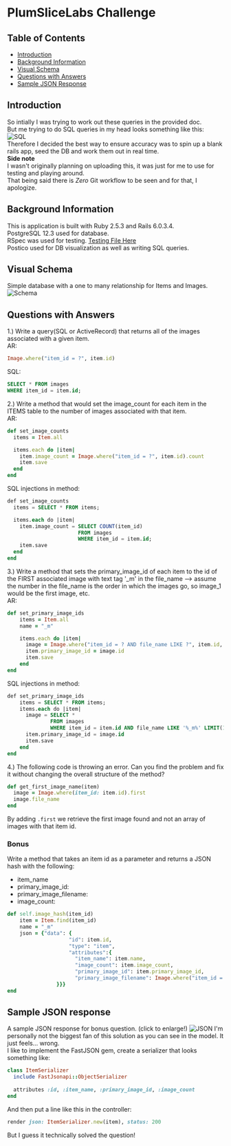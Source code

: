 # PlumSliceLabs Challenge

## Table of Contents

- [Introduction](#introduction)
- [Background Information](#background-information)
- [Visual Schema](#visual-schema)
- [Questions with Answers](#questions-with-answers)
- [Sample JSON Response](#sample-json-response)

<!-- Brief Description -->

## Introduction
So intially I was trying to work out these queries in the provided doc.  
But me trying to do SQL queries in my head looks something like this:  
![SQL](https://media3.giphy.com/media/DHqth0hVQoIzS/giphy.gif)  
Therefore I decided the best way to ensure accuracy was to spin up a blank rails app, seed the DB and work them out in real time.  
**Side note**  
I wasn't originally planning on uploading this, it was just for me to use for testing and playing around.  
That being said there is *Zero* Git workflow to be seen and for that, I apologize.  

## Background Information  
This is application is built with Ruby 2.5.3 and Rails 6.0.3.4.  
PostgreSQL 12.3 used for database.  
RSpec was used for testing. [Testing File Here](https://github.com/NickEdwin/PlumSlice/blob/main/spec/models/item_spec.rb)  
Postico used for DB visualization as well as writing SQL queries.   

## Visual Schema
Simple database with a one to many relationship for Items and Images.
![Schema](https://i.imgur.com/QrvXoEh.png)  

## Questions with Answers
1.) Write a query(SQL or ActiveRecord) that returns all of the images associated with a given item.  
AR:  
```ruby
Image.where("item_id = ?", item.id)
```
SQL:  
```SQL
SELECT * FROM images
WHERE item_id = item.id;
```
2.) Write a method that would set the image_count for each item in the ITEMS table to the number of images associated with that item.  
AR:  
```ruby
def set_image_counts
  items = Item.all

  items.each do |item|
    item.image_count = Image.where("item_id = ?", item.id).count
    item.save
  end 
end
```
SQL injections in method:  
```SQL
def set_image_counts
  items = SELECT * FROM items;

  items.each do |item|
    item.image_count = SELECT COUNT(item_id)
                       FROM images 
                       WHERE item_id = item.id;
    item.save
  end 
end
```
3.) Write a method that sets the primary_image_id of each item to the id of the FIRST associated image with text tag '_m' in the file_name --> assume the number in the file_name is the order in which the images go, so image_1 would be the first image, etc.  
AR:  
```ruby
def set_primary_image_ids
    items = Item.all
    name = "_m"

    items.each do |item|
      image = Image.where("item_id = ? AND file_name LIKE ?", item.id, "%#{name}%").first
      item.primary_image_id = image.id
      item.save
    end
end
```
SQL injections in method:  
```SQL
def set_primary_image_ids
    items = SELECT * FROM items;
    items.each do |item|
      image = SELECT * 
              FROM images
              WHERE item_id = item.id AND file_name LIKE '%_m%' LIMIT(1);
      item.primary_image_id = image.id
      item.save
    end
end
```
4.) The following code is throwing an error. Can you find the problem and fix it without changing the overall structure of the method?
```ruby
def get_first_image_name(item)
  image = Image.where(item_id: item.id).first
  image.file_name
end
```
By adding ```.first``` we retrieve the first image found and not an array of images with that item id.

### Bonus  
Write a method that takes an item id as a parameter and returns a JSON hash with the following:  
- item_name  
- primary_image_id:  
- primary_image_filename:  
- image_count:  
```ruby
def self.image_hash(item_id)
    item = Item.find(item_id)
    name = "_m"
    json = {"data": {
                    "id": item.id,
                    "type": "item",
                    "attributes":{
                      "item_name": item.name,
                      "image_count": item.image_count,
                      "primary_image_id": item.primary_image_id,
                      "primary_image_filename": Image.where("item_id = ? AND file_name LIKE ?", item.id, "%#{name}%").first.file_name
                }}}
end
```

## Sample JSON response
A sample JSON response for bonus question.  (click to enlarge!)
![JSON](https://i.imgur.com/1YeX539.png)
I'm personally not the biggest fan of this solution as you can see in the model. It just feels... wrong.  
I like to implement the FastJSON gem, create a serializer that looks something like:  
```ruby
class ItemSerializer
  include FastJsonapi::ObjectSerializer
  
  attributes :id, :item_name, :primary_image_id, :image_count
end
```  
And then put a line like this in the controller:
```ruby
render json: ItemSerializer.new(item), status: 200
```
But I guess it technically solved the question!  

